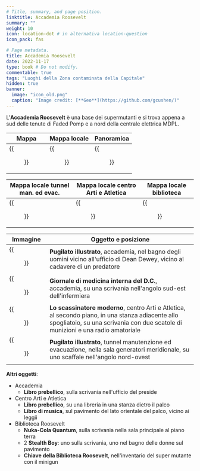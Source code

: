 ```yaml
---
# Title, summary, and page position.
linktitle: Accademia Roosevelt
summary: ""
weight: 10
icon: location-dot # in alternativa location-question
icon_pack: fas

# Page metadata.
title: Accademia Roosevelt
date: 2022-11-17
type: book # Do not modify.
commentable: true
tags: "Luoghi della Zona contaminata della Capitale"
hidden: true
banner:
  image: "icon_old.png"
  caption: "Image credit: [**Geo**](https://github.com/gcushen/)"
---
```


<div class="fo3">


L'**Accademia Roosevelt** è una base dei supermutanti e si trova appena a sud delle tenute di Faded Pomp e a nord della centrale elettrica MDPL.



| Mappa                           | Mappa locale                    | Panoramica                   |
| ------------------------------- | ------------------------------- | ---------------------------- |
| {{<figure src="fo3/Roosevelt_Academy_loc.webp">}} | {{<figure src="fo3/Roosevelt_Academy_map.webp">}} | {{<figure src="fo3/Roosevelt_Academy2.webp">}} |

| Mappa locale tunnel man. ed evac.         | Mappa locale centro Arti e Atletica    | Mappa locale biblioteca                 |
| ----------------------------------------- | -------------------------------------- | --------------------------------------- |
| {{<figure src="fo3/Roosevelt_Academy_ME_tunnel_map.webp">}} | {{<figure src="fo3/Roosevelt_Academy_AAHall_map.webp">}} | {{<figure src="fo3/Roosevelt_Academy_Library_map.webp">}} |

| Immagine                                     | Oggetto e posizione                                                                                                                                                                   |
| -------------------------------------------- | ------------------------------------------------------------------------------------------------------------------------------------------------------------------------------------- |
| {{<figure src="fo3/FO3_PI_Roosevelt_Academy.webp">}}           | **Pugilato illustrato**, accademia, nel bagno degli uomini vicino all'ufficio di Dean Dewey, vicino al cadavere di un predatore                                                       |
| {{<figure src="fo3/DC_Journal_of_IM_Roosevelt_Academy.webp">}} | **Giornale di medicina interna del D.C.**, accademia, su una scrivania nell'angolo sud-est dell'infermiera                                                                            |
| {{<figure src="fo3/Tumblers_Today_Roosevelt_Academy.webp">}}   | **Lo scassinatore moderno**, centro Arti e Atletica, al secondo piano, in una stanza adiacente allo spogliatoio, su una scrivania con due scatole di munizioni e una radio amatoriale |
| {{<figure src="fo3/FO3_PI_Roosevelt_Academy_Tunnel.webp">}}    | **Pugilato illustrato**, tunnel manutenzione ed evacuazione, nella sala generatori meridionale, su uno scaffale nell'angolo nord-ovest                                                |

**Altri oggetti**:
- Accademia
	- **Libro prebellico**, sulla scrivania nell'ufficio del preside
- Centro Arti e Atletica
	- **Libro prebellico**, su una libreria in una stanza dietro il palco
	- **Libro di musica**, sul pavimento del lato orientale del palco, vicino ai leggii
- Biblioteca Roosevelt
	- **Nuka-Cola Quantum**, sulla scrivania nella sala principale al piano terra
	- 2 **Stealth Boy**: uno sulla scrivania, uno nel bagno delle donne sul pavimento
	- **Chiave della Biblioteca Roosevelt**, nell'inventario del super mutante con il minigun


</div>